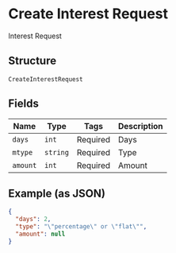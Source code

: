 
# Create Interest Request

Interest Request

## Structure

`CreateInterestRequest`

## Fields

| Name | Type | Tags | Description |
|  --- | --- | --- | --- |
| `days` | `int` | Required | Days |
| `mtype` | `string` | Required | Type |
| `amount` | `int` | Required | Amount |

## Example (as JSON)

```json
{
  "days": 2,
  "type": "\"percentage\" or \"flat\"",
  "amount": null
}
```

